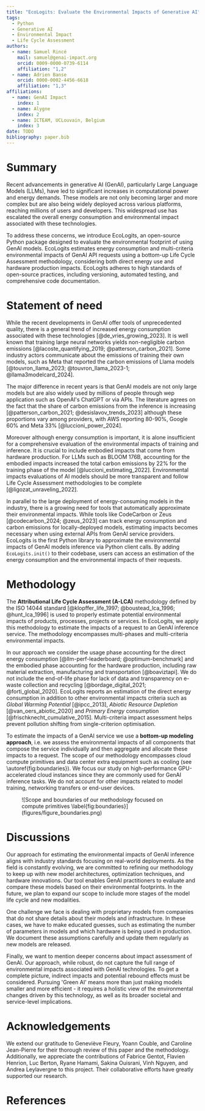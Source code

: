 ```yaml
---
title: "EcoLogits: Evaluate the Environmental Impacts of Generative AI"
tags:
  - Python
  - Generative AI
  - Environmental Impact
  - Life Cycle Assessment
authors:
  - name: Samuel Rincé
    mail: samuel@genai-impact.org
    orcid: 0009-0000-0739-6114
    affiliation: "1,2"
  - name: Adrien Banse
    orcid: 0000-0002-4456-6618
    affiliation: "1,3"
affiliations:
  - name: GenAI Impact
    index: 1
  - name: Alygne
    index: 2
  - name: ICTEAM, UCLouvain, Belgium
    index: 3
date: TODO
bibliography: paper.bib
---
```


# Summary

Recent advancements in generative AI (GenAI), particularly Large Language Models (LLMs), have led to significant increases in computational power and energy demands. These models are not only becoming larger and more complex but are also being widely deployed across various platforms, reaching millions of users and developers. This widespread use has escalated the overall energy consumption and environmental impact associated with these technologies.

To address these concerns, we introduce EcoLogits, an open-source Python package designed to evaluate the environmental footprint of using GenAI models. EcoLogits estimates energy consumption and multi-criteria environmental impacts of GenAI API requests using a bottom-up Life Cycle Assessment methodology, considering both direct energy use and hardware production impacts. EcoLogits adheres to high standards of open-source practices, including versioning, automated testing, and comprehensive code documentation.

# Statement of need

While the recent developments in GenAI offer tools of unprecedented quality, there is a general trend of increased energy consumption associated with these technologies [@de_vries_growing_2023]. It is well known that training large neural networks yields non-negligible carbon emissions [@lacoste_quantifying_2019; @patterson_carbon_2021]. Some industry actors communicate about the emissions of training their own models, such as Meta that reported the carbon emissions of Llama models [@touvron_llama_2023; @touvron_llama_2023-1; @llama3modelcard_2024].

The major difference in recent years is that GenAI models are not only large models but are also widely used by millions of people through wep application such as OpenAI's ChatGPT or via APIs. The literature agrees on the fact that the share of carbon emissions from the inference is increasing [@patterson_carbon_2021; @desislavov_trends_2023] although these proportions vary among providers, with AWS reporting 80-90%, Google 60% and Meta 33% [@luccioni_power_2024].

Moreover although energy consumption is important, it is alone insufficient for a comprehensive evaluation of the environmental impacts of training and inference. It is crucial to include embodied impacts that come from hardware production. For LLMs such as BLOOM 176B, accounting for the embodied impacts increased the total carbon emissions by 22% for the training phase of the model [@luccioni_estimating_2022]. Environmental impacts evaluations of AI models should be more transparent and follow Life Cycle Assessment methodologies to be complete [@ligozat_unraveling_2022].

In parallel to the large deployment of energy-consuming models in the industry, there is a growing need for tools that automatically approximate their environmental impacts. While tools like CodeCarbon or Zeus [@codecarbon_2024; @zeus_2023] can track energy consumption and carbon emissions for locally-deployed models, estimating impacts becomes necessary when using external APIs from GenAI service providers. EcoLogits is the first Python library to approximate the environmental impacts of GenAI models inference via Python client calls. By adding `EcoLogits.init()` to their codebase, users can access an estimation of the energy consumption and the environmental impacts of their requests.

# Methodology

The **Attributional Life Cycle Assessment (A-LCA)** methodology defined by the ISO 14044 standard [@klopffer_life_1997; @boustead_lca_1996; @hunt_lca_1996] is used to properly estimate potential environmental impacts of products, processes, projects or services. In EcoLogits, we apply this methodology to estimate the impacts of a request to an GenAI inference service. The methodology encompasses multi-phases and multi-criteria environmental impacts.

In our approach we consider the usage phase accounting for the direct energy consumption [@llm-perf-leaderboard; @optimum-benchmark] and the embodied phase accounting for the hardware production, including raw material extraction, manufacturing and transportation [@boaviztapi]. We do not include the end-of-life phase for lack of data and transparency on e-waste collection and recycling [@bordage_digital_2021; @forti_global_2020]. EcoLogits reports an estimation of the direct energy consumption in addition to other environmental impacts criteria such as *Global Warming Potential* [@ipcc_2013], *Abiotic Resource Depletion* [@van_oers_abiotic_2020] and *Primary Energy* consumption [@frischknecht_cumulative_2015]. Multi-criteria impact assessment helps prevent pollution shifting from single-criterion optimisation. 

To estimate the impacts of a GenAI service we use a **bottom-up modeling approach**, i.e. we assess the environmental impacts of all components that compose the service individually and then aggregate and allocate these impacts to a request. The scope of our methodology encompasses cloud compute primitives and data center extra equipment such as cooling (see \autoref{fig:boundaries}). We focus our study on high-performance GPU-accelerated cloud instances since they are commonly used for GenAI inference tasks. We do not account for other impacts related to model training, networking transfers or end-user devices.

<figure markdown="span">
  ![Scope and boundaries of our methodology focused on compute primitives \label{fig:boundaries}](figures/figure_boundaries.png)
</figure>

# Discussions 

Our approach for estimating the environmental impacts of GenAI inference aligns with industry standards focusing on real-world deployments. As the field is constantly evolving, we are committed to refining our methodology to keep up with new model architectures, optimization techniques, and hardware innovations. Our tool enables GenAI practitioners to evaluate and compare these models based on their environmental footprints. In the future, we plan to expand our scope to include more stages of the model life cycle and new modalities.

One challenge we face is dealing with proprietary models from companies that do not share details about their models and infrastructure. In these cases, we have to make educated guesses, such as estimating the number of parameters in models and which hardware is being used in production. We document these assumptions carefully and update them regularly as new models are released.

Finally, we want to mention deeper concerns about impact assessment of GenAI. Our approach, while robust, do not capture the full range of environmental impacts associated with GenAI technologies. To get a complete picture, indirect impacts and potential rebound effects must be considered. Pursuing 'Green AI' means more than just making models smaller and more efficient - it requires a holistic view of the environmental changes driven by this technology, as well as its broader societal and service-level implications.

# Acknowledgements

We extend our gratitude to Geneviève Fleury, Yoann Couble, and Caroline Jean-Pierre for their thorough review of this paper and the methodology. Additionally, we appreciate the contributions of Fabrice Gentot, Flavien Henrion, Luc Berton, Ryane Hamami, Sakina Ouisrani, Vinh Nguyen, and Andrea Leylavergne to this project. Their collaborative efforts have greatly supported our research.

# References
